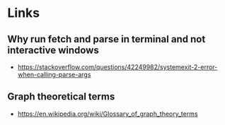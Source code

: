 # Links 

## Why run fetch and parse in terminal and not interactive windows 
- https://stackoverflow.com/questions/42249982/systemexit-2-error-when-calling-parse-args

## Graph theoretical terms 
- https://en.wikipedia.org/wiki/Glossary_of_graph_theory_terms